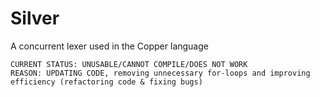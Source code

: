 # Silver
A concurrent lexer used in the Copper language
```
CURRENT STATUS: UNUSABLE/CANNOT COMPILE/DOES NOT WORK
REASON: UPDATING CODE, removing unnecessary for-loops and improving efficiency (refactoring code & fixing bugs)
```